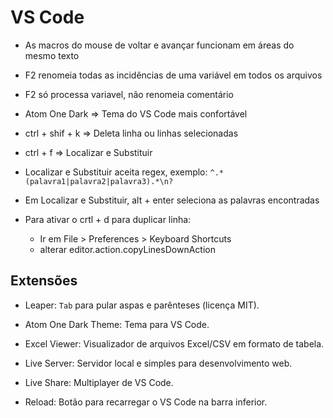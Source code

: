 # VS Code

- As macros do mouse de voltar e avançar funcionam em áreas do mesmo texto

- F2 renomeia todas as incidências de uma variável em todos os arquivos

- F2 só processa variavel, não renomeia comentário

- Atom One Dark => Tema do VS Code mais confortável

- ctrl + shif + k => Deleta linha ou linhas selecionadas

- ctrl + f => Localizar e Substituir

- Localizar e Substituir aceita regex, exemplo: `^.*(palavra1|palavra2|palavra3).*\n?`

- Em Localizar e Substituir, alt + enter seleciona as palavras encontradas

- Para ativar o crtl + d para duplicar linha:
    - Ir em File > Preferences > Keyboard Shortcuts
    - alterar editor.action.copyLinesDownAction


## Extensões

- Leaper: `Tab` para pular aspas e parênteses (licença MIT).

- Atom One Dark Theme: Tema para VS Code.

- Excel Viewer: Visualizador de arquivos Excel/CSV em formato de tabela.

- Live Server: Servidor local e simples para desenvolvimento web.

- Live Share: Multiplayer de VS Code.

- Reload: Botão para recarregar o VS Code na barra inferior.